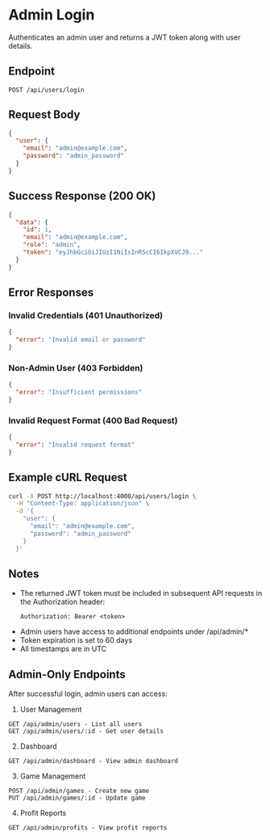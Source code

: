 # Admin Login

Authenticates an admin user and returns a JWT token along with user details.

## Endpoint

```
POST /api/users/login
```

## Request Body

```json
{
  "user": {
    "email": "admin@example.com",
    "password": "admin_password"
  }
}
```

## Success Response (200 OK)

```json
{
  "data": {
    "id": 1,
    "email": "admin@example.com",
    "role": "admin",
    "token": "eyJhbGciOiJIUzI1NiIsInR5cCI6IkpXVCJ9..."
  }
}
```

## Error Responses

### Invalid Credentials (401 Unauthorized)
```json
{
  "error": "Invalid email or password"
}
```

### Non-Admin User (403 Forbidden)
```json
{
  "error": "Insufficient permissions"
}
```

### Invalid Request Format (400 Bad Request)
```json
{
  "error": "Invalid request format"
}
```

## Example cURL Request

```bash
curl -X POST http://localhost:4000/api/users/login \
  -H "Content-Type: application/json" \
  -d '{
    "user": {
      "email": "admin@example.com",
      "password": "admin_password"
    }
  }'
```

## Notes

- The returned JWT token must be included in subsequent API requests in the Authorization header:
  ```
  Authorization: Bearer <token>
  ```
- Admin users have access to additional endpoints under /api/admin/*
- Token expiration is set to 60 days
- All timestamps are in UTC

## Admin-Only Endpoints

After successful login, admin users can access:

1. User Management
```
GET /api/admin/users - List all users
GET /api/admin/users/:id - Get user details
```

2. Dashboard
```
GET /api/admin/dashboard - View admin dashboard
```

3. Game Management
```
POST /api/admin/games - Create new game
PUT /api/admin/games/:id - Update game
```

4. Profit Reports
```
GET /api/admin/profits - View profit reports
``` 